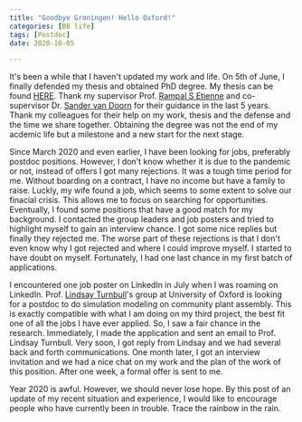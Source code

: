 ```yaml
---
title: "Goodbye Groningen! Hello Oxford!"
categories: [BB life]
tags: [Postdoc]
date: 2020-10-05

---
```


It's been a while that I haven't updated my work and life. On 5th of June, I finally defended my thesis and obtained PhD degree. My thesis can be found [HERE](https://www.rug.nl/about-ug/latest-news/events/promoties/promoties-2020?hfId=119206). Thank my supervisor Prof. [Rampal S Etienne](https://www.rug.nl/staff/r.s.etienne/) and co-supervisor Dr. [Sander van Doorn](https://www.rug.nl/staff/g.s.van.doorn/) for their guidance in the last 5 years. Thank my  colleagues for their help on my work, thesis and the defense and the time we share together. Obtaining the degree was not the end of my acdemic life but a milestone and a new start for the next stage. 

Since March 2020 and even earlier, I have been looking for jobs, preferably postdoc positions. However, I don't know whether it is due to the pandemic or not, instead of offers I got many rejections. It was a tough time period for me. Without boarding on a contract, I have no income but have a family to raise.  Luckly, my wife found a job, which seems to some extent to solve our finacial crisis. This allows me to focus on searching for opportunities. Eventually, I found some positions that have a good match for my background. I contacted the group leaders and job posters and tried to highlight myself to gain an interview chance. I got some nice replies but finally they rejected me. The worse part of these rejections is that I don't even know why I got rejected and where I could improve myself. I started to have doubt on myself. Fortunately, I had one last chance in my first batch of applications.

I encountered one job poster on LinkedIn in July when I was roaming on LinkedIn. Prof. [Lindsay Turnbull](https://www.plants.ox.ac.uk/people/lindsay-turnbull)'s group at University of Oxford is looking for a postdoc to do simulation modeling on community plant assembly. This is exactly compatible with what I am doing on my third project, the best fit one of all the jobs I have ever applied. So, I saw a fair chance in the research. Immediately, I made the application and sent an email to Prof. Lindsay Turnbull. Very soon, I got reply from Lindsay and we had several back and forth communications. One month later, I got an interview invitation and we had a nice chat on my work and the plan of the work of this position. After one week, a formal offer is sent to me. 

Year 2020 is awful. However, we should never lose hope. By this post of an update of my recent situation and experience, I would like to encourage people who have currently been in trouble. Trace the rainbow in the rain. 